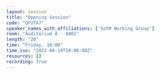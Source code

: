 ```yaml
---
layout: session
title: "Opening Session"
code: "QFUTA7"
speaker_names_with_affiliations: ['SotM Working Group']
room: "Auditorium A - A001"
length: "20"
time: "Friday, 10:00"
time_iso: "2022-08-19T10:00:00Z"
resources: []
recording: True
---
```


